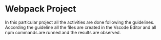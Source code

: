 # Webpack Project 
In this particular project all the activities are done following the guidelines. 
According the guideline all the files are created in the Vscode Editor and all npm commands are runned 
and the results are observed.
